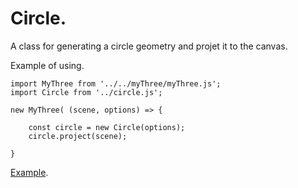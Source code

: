 # Circle.

A class for generating a circle geometry and projet it to the canvas.

Example of using.
```
import MyThree from '../../myThree/myThree.js';
import Circle from '../circle.js';

new MyThree( (scene, options) => {

	const circle = new Circle(options);
	circle.project(scene);

}
```
[Example](https://raw.githack.com/anhr/commonNodeJS/master/graphicObjects/Examples/circle.html).
